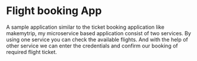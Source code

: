 # Flight booking App
A sample application similar to the ticket booking application like makemytrip, my microservice based application consist of two services.
By using one service you can check the available flights.
And with the help of other service we can enter the credentials and confirm our booking of required flight ticket.
